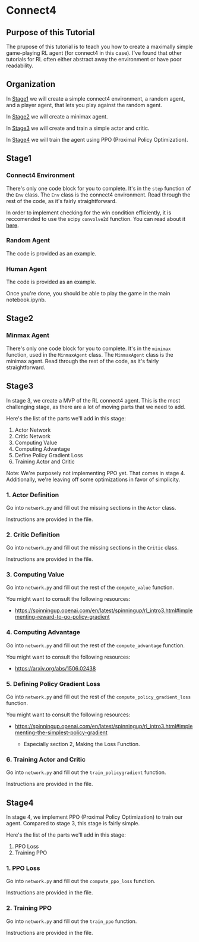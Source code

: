 # Connect4
## Purpose of this Tutorial
The prupose of this tutorial is to teach you how to create a maximally simple game-playing RL agent (for connect4 in this case).
I've found that other tutorials for RL often either abstract away the environment or have poor readability.

## Organization
In [Stage1](#Stage1) we will create a simple connect4 environment, a random agent, and a player agent, that lets you play against the random agent.

In [Stage2](#Stage2) we will create a minimax agent.

In [Stage3](#Stage3) we will create and train a simple actor and critic.

In [Stage4](#Stage4) we will train the agent using PPO (Proximal Policy Optimization).

## Stage1

### Connect4 Environment
There's only one code block for you to complete. It's in the `step` function of the `Env` class. The `Env` class is the connect4 environment. Read through the rest of the code, as it's fairly straightforward.

In order to implement checking for the win condition efficiently, it is reccomended to use the scipy `convolve2d` function. You can read about it [here](https://docs.scipy.org/doc/scipy/reference/generated/scipy.signal.convolve2d.html).

### Random Agent
The code is provided as an example.

### Human Agent
The code is provided as an example.

Once you're done, you should be able to play the game in the main notebook.ipynb.

## Stage2

### Minmax Agent
There's only one code block for you to complete. It's in the `minimax` function, used in the `MinmaxAgent` class. The `MinmaxAgent` class is the minimax agent. Read through the rest of the code, as it's fairly straightforward.


## Stage3

In stage 3, we create a MVP of the RL connect4 agent.
This is the most challenging stage, as there are a lot of moving parts that we need to add.

Here's the list of the parts we'll add in this stage:
1. Actor Network
2. Critic Network
3. Computing Value
4. Computing Advantage
5. Define Policy Gradient Loss
6. Training Actor and Critic


Note: We're purposely not implementing PPO yet. That comes in stage 4. Additionally, we're leaving off some optimizations in favor of simplicity.


### 1. Actor Definition
Go into `network.py` and fill out the missing sections in the `Actor` class.

Instructions are provided in the file.

### 2. Critic Definition
Go into `network.py` and fill out the missing sections in the `Critic` class.

Instructions are provided in the file.

### 3. Computing Value
Go into `network.py` and fill out the rest of the `compute_value` function.

You might want to consult the following resources:
- https://spinningup.openai.com/en/latest/spinningup/rl_intro3.html#implementing-reward-to-go-policy-gradient

### 4. Computing Advantage
Go into `network.py` and fill out the rest of the `compute_advantage` function.

You might want to consult the following resources:
- https://arxiv.org/abs/1506.02438

### 5. Defining Policy Gradient Loss
Go into `network.py` and fill out the rest of the `compute_policy_gradient_loss` function.

You might want to consult the following resources:
- https://spinningup.openai.com/en/latest/spinningup/rl_intro3.html#implementing-the-simplest-policy-gradient
   
   - Especially section 2, Making the Loss Function.

### 6. Training Actor and Critic
Go into `network.py` and fill out the `train_policygradient` function.

Instructions are provided in the file.

## Stage4

In stage 4, we implement PPO (Proximal Policy Optimization) to train our agent.
Compared to stage 3, this stage is fairly simple.

Here's the list of the parts we'll add in this stage:
1. PPO Loss
2. Training PPO

### 1. PPO Loss
Go into `network.py` and fill out the `compute_ppo_loss` function.

Instructions are provided in the file.

### 2. Training PPO
Go into `network.py` and fill out the `train_ppo` function.

Instructions are provided in the file.